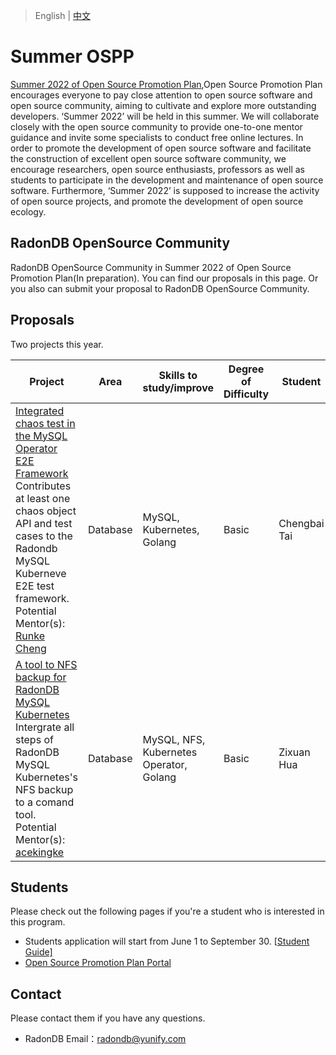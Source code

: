 > English | [中文](README_zh-CN.md)

# Summer OSPP

[Summer 2022 of Open Source Promotion Plan](https://summer.iscas.ac.cn),Open Source Promotion Plan encourages everyone to pay close attention to open source software and open source community, aiming to cultivate and explore more outstanding developers. ‘Summer 2022’ will be held in this summer. We will collaborate closely with the open source community to provide one-to-one mentor guidance and invite some specialists to conduct free online lectures. In order to promote the development of open source software and facilitate the construction of excellent open source software community, we encourage researchers, open source enthusiasts, professors as well as students to participate in the development and maintenance of open source software. Furthermore, ‘Summer 2022’ is supposed to increase the activity of open source projects, and promote the development of open source ecology.

## RadonDB OpenSource Community

RadonDB OpenSource Community in Summer 2022 of Open Source Promotion Plan(In preparation). You can find our proposals in this page. Or you also can submit your proposal to RadonDB OpenSource Community.

## Proposals

Two projects this year.

| Project | Area | Skills to study/improve | Degree of Difficulty | Student |
| --- | --- | --- | --- | --- |
| [Integrated chaos test in the MySQL Operator E2E Framework](https://github.com/radondb/community/blob/main/summer-ospp/Integrated%20chaos%20test%20in%20the%20MySQL%20Operator%20E2E%20Framework..md) <br/>Contributes at least one chaos object API and test cases to the Radondb MySQL Kuberneve E2E test framework. </br>Potential Mentor(s): [Runke Cheng](https://github.com/runkecheng/) | Database | MySQL, Kubernetes, Golang | Basic | Chengbai Tai|
| [A tool to NFS backup for RadonDB MySQL Kubernetes](https://github.com/radondb/community/blob/main/summer-ospp/A%20tool%20to%20NFS%20backup%20for%20RadonDB%20MySQL%20Kubernetes.md) <br/>Intergrate all steps of RadonDB MySQL Kubernetes's NFS backup to a comand tool. <br/>Potential Mentor(s): [acekingke](https://github.com/acekingke/) | Database | MySQL, NFS, Kubernetes Operator, Golang | Basic | Zixuan Hua |

## Students

Please check out the following pages if you're a student who is interested in this program.

* Students application will start from June 1 to September 30. [[Student Guide\]](https://summer.iscas.ac.cn/help/en/student/)
* [Open Source Promotion Plan Portal](https://summer.iscas.ac.cn/)

## Contact

Please contact them if you have any questions.

* RadonDB Email：radondb@yunify.com
